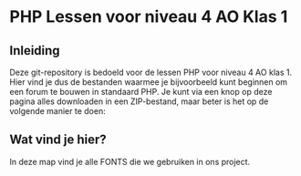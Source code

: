 # PHP Lessen voor niveau 4 AO Klas 1
  
## Inleiding
Deze git-repository is bedoeld voor de lessen PHP voor niveau 4 AO klas 1. Hier vind je dus de bestanden waarmee je bijvoorbeeld kunt beginnen om een forum te bouwen in standaard PHP. Je kunt via een knop op deze pagina alles downloaden in een ZIP-bestand, maar beter is het op de volgende manier te doen:  

## Wat vind je hier?
In deze map vind je alle FONTS die we gebruiken in ons project.
  
